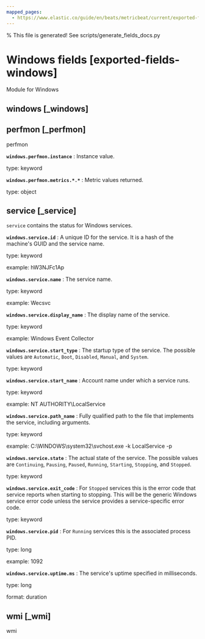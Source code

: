 ```yaml
---
mapped_pages:
  - https://www.elastic.co/guide/en/beats/metricbeat/current/exported-fields-windows.html
---
```


% This file is generated! See scripts/generate_fields_docs.py

# Windows fields [exported-fields-windows]

Module for Windows

## windows [_windows]



## perfmon [_perfmon]

perfmon

**`windows.perfmon.instance`**
:   Instance value.

type: keyword


**`windows.perfmon.metrics.*.*`**
:   Metric values returned.

type: object


## service [_service]

`service` contains the status for Windows services.

**`windows.service.id`**
:   A unique ID for the service. It is a hash of the machine's GUID and the service name.

type: keyword

example: hW3NJFc1Ap


**`windows.service.name`**
:   The service name.

type: keyword

example: Wecsvc


**`windows.service.display_name`**
:   The display name of the service.

type: keyword

example: Windows Event Collector


**`windows.service.start_type`**
:   The startup type of the service. The possible values are `Automatic`, `Boot`, `Disabled`, `Manual`, and `System`.

type: keyword


**`windows.service.start_name`**
:   Account name under which a service runs.

type: keyword

example: NT AUTHORITY\LocalService


**`windows.service.path_name`**
:   Fully qualified path to the file that implements the service, including arguments.

type: keyword

example: C:\WINDOWS\system32\svchost.exe -k LocalService -p


**`windows.service.state`**
:   The actual state of the service. The possible values are `Continuing`, `Pausing`, `Paused`, `Running`, `Starting`, `Stopping`, and `Stopped`.

type: keyword


**`windows.service.exit_code`**
:   For `Stopped` services this is the error code that service reports when starting to stopping. This will be the generic Windows service error code unless the service provides a service-specific error code.

type: keyword


**`windows.service.pid`**
:   For `Running` services this is the associated process PID.

type: long

example: 1092


**`windows.service.uptime.ms`**
:   The service's uptime specified in milliseconds.

type: long

format: duration


## wmi [_wmi]

wmi


